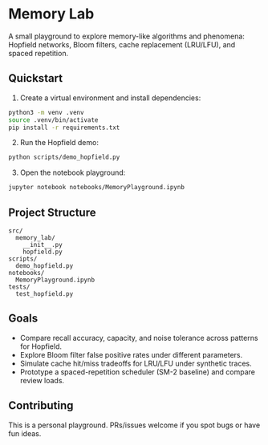 Memory Lab
==========

A small playground to explore memory-like algorithms and phenomena: Hopfield networks, Bloom filters, cache replacement (LRU/LFU), and spaced repetition.

Quickstart
----------

1) Create a virtual environment and install dependencies:

```bash
python3 -m venv .venv
source .venv/bin/activate
pip install -r requirements.txt
```

2) Run the Hopfield demo:

```bash
python scripts/demo_hopfield.py
```

3) Open the notebook playground:

```bash
jupyter notebook notebooks/MemoryPlayground.ipynb
```

Project Structure
-----------------

```
src/
  memory_lab/
    __init__.py
    hopfield.py
scripts/
  demo_hopfield.py
notebooks/
  MemoryPlayground.ipynb
tests/
  test_hopfield.py
```

Goals
-----

- Compare recall accuracy, capacity, and noise tolerance across patterns for Hopfield.
- Explore Bloom filter false positive rates under different parameters.
- Simulate cache hit/miss tradeoffs for LRU/LFU under synthetic traces.
- Prototype a spaced-repetition scheduler (SM-2 baseline) and compare review loads.

Contributing
------------

This is a personal playground. PRs/issues welcome if you spot bugs or have fun ideas.


